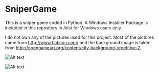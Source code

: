 # SniperGame

This is a sniper game coded in Python. A Windows Installer Package is included in this repository in /dist for Windows users only.

I do not own any of the pictures used for this project. Most of the pictures came from http://www.flaticon.com/
and the background image is taken from http://opengameart.org/content/city-background-repetitive-2.

![Alt text](http://xteddie.noip.me/img/SniperGame-1.jpg)

![Alt text](http://xteddie.noip.me/img/SniperGame-2.png)


